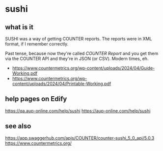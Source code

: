 # sushi

## what is it
SUSHI was a way of getting COUNTER reports. The reports were in XML format, if I remember correctly.

Past tense, because now they're called _COUNTER Report_ and you get them via the COUNTER API and they're in JSON (or CSV). Modern times, eh.

- https://www.countermetrics.org/wp-content/uploads/2024/04/Guide-Working.pdf
- https://www.countermetrics.org/wp-content/uploads/2024/04/Printable-Working.pdf


## help pages on Edify
https://qa.aup-online.com/help/sushi
https://aup-online.com/help/sushi

## see also

https://app.swaggerhub.com/apis/COUNTER/counter-sushi_5_0_api/5.0.3
https://www.countermetrics.org/

